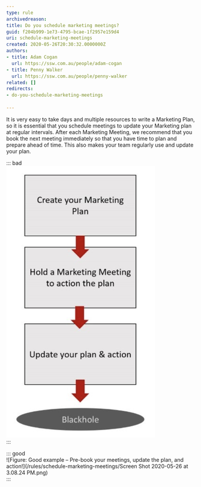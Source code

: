 ```yaml
---
type: rule
archivedreason: 
title: Do you schedule marketing meetings?
guid: f204b999-1e73-4795-bcae-1f2957e159d4
uri: schedule-marketing-meetings
created: 2020-05-26T20:30:32.0000000Z
authors:
- title: Adam Cogan
  url: https://ssw.com.au/people/adam-cogan
- title: Penny Walker
  url: https://ssw.com.au/people/penny-walker
related: []
redirects:
- do-you-schedule-marketing-meetings

---
```


It is very easy to take days and multiple resources to write a Marketing Plan, so it is essential that you schedule meetings to update your Marketing plan at regular intervals. After each Marketing Meeting, we recommend that you book the next meeting immediately so that you have time to plan and prepare ahead of time. This also makes your team regularly use and update your plan.

<!--endintro-->


::: bad  
![Figure: Bad example – Where ideas go to die, the plan falls into a black hole and is wasted!](/rules/schedule-marketing-meetings/mkt-plan-bad.png)  
:::


::: good  
![Figure: Good example – Pre-book your meetings, update the plan, and action!](/rules/schedule-marketing-meetings/Screen Shot 2020-05-26 at 3.08.24 PM.png)  
:::

